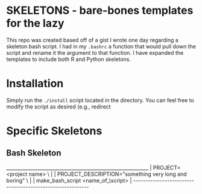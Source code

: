 # SKELETONS - bare-bones templates for the lazy

This repo was created based off of a gist I wrote one day
regarding a skeleton bash script. I had in my `.bashrc` a 
function that would pull down the script and rename it the 
argument to that function. I have expanded the templates to 
include both R and Python skeletons.

# Installation

Simply run the `./install` script located in the directory.
You can feel free to modify the script as desired (e.g., 
redirect 

# Specific Skeletons

## Bash Skeleton
  \___________________________________________________________
  |  PROJECT=\<project name\> \                               |
  |  PROJECT_DESCRIPTION="something very long and boring" \ |
  |  make_bash_script \<name\_of\_\script>                      |
  \-----------------------------------------------------------
